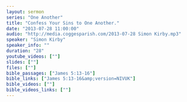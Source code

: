 ```yaml
---
layout: sermon
series: "One Another"
title: "Confess Your Sins to One Another."
date: "2013-07-28 11:00:00"
audio: "http://media.coggesparish.com/2013-07-28 Simon Kirby.mp3"
speaker: "Simon Kirby"
speaker_info: ""
duration: "28"
youtube_videos: [""]
slides: [""]
files: [""]
bible_passages: ["James 5:13-16"]
bible_links: ["James 5:13-16&amp;version=NIVUK"]
bible_videos: [""]
bible_videos_links: [""]
---
```

